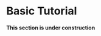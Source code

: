 # Basic Tutorial

**This section is under construction**

<!--
## Kickstarting an Application {#kickstart}

Add the following Maven dependency to your project:

```xml
<dependencies>
  <dependency>
    <groupId>org.aksw.faraday_cage</groupId>
    <artifactId>faraday-cage</artifactId>
    <version>{insert version here}</version>
  </dependency>
</dependencies>

<repositories>
 <repository>
      <id>maven.aksw.internal</id>
      <name>University Leipzig, AKSW Maven2 Internal Repository</name>
      <url>http://maven.aksw.org/repository/internal/</url>
    </repository>

    <repository>
      <id>maven.aksw.snapshots</id>
      <name>University Leipzig, AKSW Maven2 Snapshot Repository</name>
      <url>http://maven.aksw.org/repository/snapshots/</url>
    </repository>
</repositories>
```

## Implementing an Atomic Operation {#operation}

See [StringOperation.java](https://github.com/dice-group/faraday-cage/tree/master/example-application/src/main/java/org/aksw/faraday_cage/example/StringOperation.java)  
See [StringProviderOperation.java](https://github.com/dice-group/faraday-cage/tree/master/example-application/src/main/java/org/aksw/faraday_cage/example/StringProviderOperation.java)  
See [SubStringOperation.java](https://github.com/dice-group/faraday-cage/tree/master/example-application/src/main/java/org/aksw/faraday_cage/example/SubStringOperation.java)  
See [StringPrinterOperation.java](https://github.com/dice-group/faraday-cage/tree/master/example-application/src/main/java/org/aksw/faraday_cage/example/StringPrinterOperation.java)  

## Writing a Validation Graph {#validaton}

See [Validation Graphs](https://github.com/dice-group/faraday-cage/tree/master/example-application/src/main/resources/shacl)

## Bringing it All Together {#integration}

See [ExampleApplication.java](https://github.com/dice-group/faraday-cage/tree/master/example-application/src/main/java/org/aksw/faraday_cage/example/ExampleApplication.java)

## Writing a Configuration Graph {#configuration}

See [config.ttl](https://github.com/dice-group/faraday-cage/tree/master/example-application/config.ttl)  

```
@prefix : <urn:example:fcage-tutorial/> .
@prefix fcage: <https://w3id.org/fcage/> .

:e1 fcage:hasInput :e2 .

:e2 fcage:hasInput ( :e3 :e4 ) .

:e3 fcage:hasOutput ( [ :toNode :e4 ; :toPort 0 ]
                      [ :toNode :e5 ; :toPort 1 ]
                      [ :toNode :e5 ; :toPort 0 ] ) .

:e4 fcage:hasInput ( :e3 :e2 ) ;
    fcage:hasOutput ( [ :toNode :e5 ; :toPort 2 ] ) .

:e5 a :somePluginClassIdentifier
```

The above example generates the following graph:
```
e1 ----/> e2 ----/> e3 ----------------/> e5
            \          \           /
             \-----------/> e4 ----/
```
Note that the edges declared between `:e3` and `:e5` require the explicit syntax,
because with the implicit syntax double edges between nodes will be assigned to ports in order, i.e.

```
:e3 :hasOutput ( :e5 :e5 ) .
:e5 :hasInput ( :e3 :e3 ) .
```

is equivalent to

```
:e3 :hasOutput  ( [ :toNode :e5 ; :toPort 0 ]
                  [ :toNode :e5 ; :toPort 1 ] ) .
```

so if edges need to be assigned to ports in a different order than the origin ports, explicit syntax needs to be used.

## Running the Application {#running}

```
mvn package shade:shade
java -jar target/example-application-1.0.0.jar config.ttl
```
-->